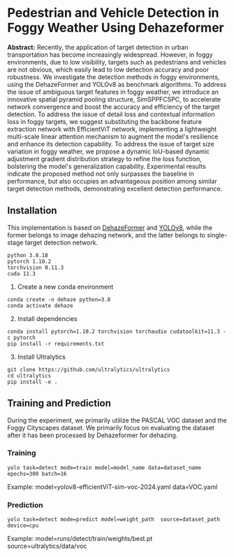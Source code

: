 # Pedestrian and Vehicle Detection in Foggy Weather Using Dehazeformer

**Abstract:** 
Recently, the application of target detection in urban transportation has become increasingly widespread.
However, in foggy environments, due to low visibility, targets such as pedestrians and vehicles are not obvious, which easily lead to low detection accuracy and poor robustness. 
We investigate the detection methods in foggy environments, using the DehazeFormer and YOLOv8 as benchmark algorithms.
To address the issue of ambiguous target features in foggy weather,
we introduce an innovative spatial pyramid pooling structure, SimSPPFCSPC, to accelerate network convergence and boost the accuracy and efficiency of the target detection.
To address the issue of detail loss and contextual information loss in foggy targets, we suggest substituting the backbone feature extraction network with EfficientViT network,
implementing a lightweight multi-scale linear attention mechanism to augment the model's resilience and enhance its detection capability.
To address the issue of target size variation in foggy weather, we propose a dynamic IoU-based dynamic adjustment gradient distribution strategy to refine the loss function, bolstering the model's generalization capability.
Experimental results indicate the proposed method not only surpasses the baseline in performance, but also occupies an advantageous position among similar target detection methods, demonstrating excellent detection performance.

## Installation

This implementation is based on [DehazeFormer](https://github.com/IDKiro/DehazeFormer) and [YOLOv8](https://github.com/ultralytics/ultralytics), 
while the former belongs to image dehazing network, and the latter belongs to single-stage target detection network.

```
python 3.8.18
pytorch 1.10.2
torchvision 0.11.3
cuda 11.3
```

1. Create a new conda environment
```
conda create -n dehaze python=3.8
conda activate dehaze
```

2. Install dependencies
```
conda install pytorch=1.10.2 torchvision torchaudio cudatoolkit=11.3 -c pytorch
pip install -r requirements.txt
```

3. Install Ultralytics
```
git clone https://github.com/ultralytics/ultralytics
cd ultralytics
pip install -e .
```

## Training and Prediction
During the experiment, we primarily utilize the PASCAL VOC dataset and the Foggy Cityscapes dataset.
We primarily focus on evaluating the dataset after it has been processed by Dehazeformer for dehazing.

### Training
```
yolo task=detect mode=train model=model_name data=dataset_name epochs=300 batch=16
```
Example: model=yolov8-efficientViT-sim-voc-2024.yaml data=VOC.yaml

### Prediction
```
yolo task=detect mode=predict model=weight_path  source=dataset_path  device=cpu
```
Example: model=runs/detect/train/weights/best.pt  source=ultralytics/data/voc
